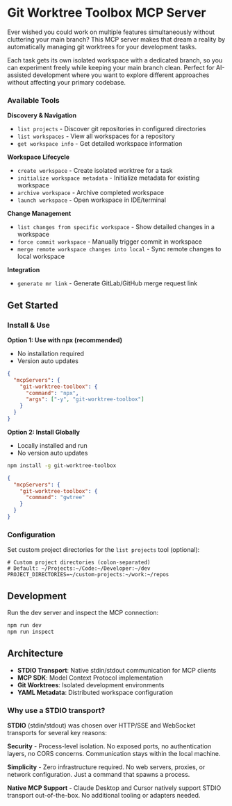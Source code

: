 # Git Worktree Toolbox MCP Server

Ever wished you could work on multiple features simultaneously without cluttering your main branch? This MCP server makes that dream a reality by automatically managing git worktrees for your development tasks.

Each task gets its own isolated workspace with a dedicated branch, so you can experiment freely while keeping your main branch clean. Perfect for AI-assisted development where you want to explore different approaches without affecting your primary codebase.

### Available Tools

**Discovery & Navigation**

- `list projects` - Discover git repositories in configured directories
- `list workspaces` - View all workspaces for a repository
- `get workspace info` - Get detailed workspace information

**Workspace Lifecycle**

- `create workspace` - Create isolated worktree for a task
- `initialize workspace metadata` - Initialize metadata for existing workspace
- `archive workspace` - Archive completed workspace
- `launch workspace` - Open workspace in IDE/terminal

**Change Management**

- `list changes from specific workspace` - Show detailed changes in a workspace
- `force commit workspace` - Manually trigger commit in workspace
- `merge remote workspace changes into local` - Sync remote changes to local workspace

**Integration**

- `generate mr link` - Generate GitLab/GitHub merge request link

## Get Started

### Install & Use

**Option 1: Use with npx (recommended)**

- No installation required
- Version auto updates

```json
{
  "mcpServers": {
    "git-worktree-toolbox": {
      "command": "npx",
      "args": ["-y", "git-worktree-toolbox"]
    }
  }
}
```

**Option 2: Install Globally**

- Locally installed and run
- No version auto updates

```bash
npm install -g git-worktree-toolbox
```

```json
{
  "mcpServers": {
    "git-worktree-toolbox": {
      "command": "gwtree"
    }
  }
}
```

### Configuration

Set custom project directories for the `list projects` tool (optional):

```env
# Custom project directories (colon-separated)
# Default: ~/Projects:~/Code:~/Developer:~/dev
PROJECT_DIRECTORIES=~/custom-projects:~/work:~/repos
```

## Development

Run the dev server and inspect the MCP connection:

```sh
npm run dev
npm run inspect
```

## Architecture

- **STDIO Transport**: Native stdin/stdout communication for MCP clients
- **MCP SDK**: Model Context Protocol implementation
- **Git Worktrees**: Isolated development environments
- **YAML Metadata**: Distributed workspace configuration

### Why use a STDIO transport?

**STDIO** (stdin/stdout) was chosen over HTTP/SSE and WebSocket transports for several key reasons:

**Security** - Process-level isolation. No exposed ports, no authentication layers, no CORS concerns. Communication stays within the local machine.

**Simplicity** - Zero infrastructure required. No web servers, proxies, or network configuration. Just a command that spawns a process.

**Native MCP Support** - Claude Desktop and Cursor natively support STDIO transport out-of-the-box. No additional tooling or adapters needed.
